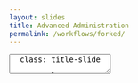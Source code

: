 ```yaml
---
layout: slides
title: Advanced Administration
permalink: /workflows/forked/
---
```


<textarea id="source">
  class: title-slide

  <span class="mega-octicon octicon-mark-github"></span>
  <h1>Innersourcing and Forked Repositories</h1>

  <footer>
    <div class="octicon-spacer"><span class="octicon octicon-logo-github"></span><span class="tagline">how people build software</span></div>
  </footer>
  ---
  class: title-slide

  <span class="mega-octicon octicon-mark-github"></span>
  <h1>Inner Source Methodology</h1>
	
  <footer>
    <div class="octicon-spacer"><span class="octicon octicon-logo-github"></span><span class="tagline">how people build software</span></div>
  </footer>
  ---
  class: title-top

  # What is Inner Source?
  
  .container[
	<b>Test</b>	
  ]

  <footer>
    <div class="octicon-spacer"><span class="octicon octicon-logo-github"></span><span class="tagline">how people build software</span></div>
  </footer>
</textarea>
